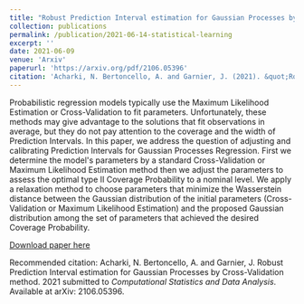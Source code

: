 ```yaml
---
title: "Robust Prediction Interval estimation for Gaussian Processes by Cross-Validation method"
collection: publications
permalink: /publication/2021-06-14-statistical-learning
excerpt: ''
date: 2021-06-09
venue: 'Arxiv'
paperurl: 'https://arxiv.org/pdf/2106.05396'
citation: 'Acharki, N. Bertoncello, A. and Garnier, J. (2021). &quot;Robust Prediction Interval estimation for Gaussian Processes by Cross-Validation method.&quot;  <i>submitted to Computational Statistics and Data Analysis</i>. <i> Available at arXiv: 2106.05396.</i>'
---
```


Probabilistic regression models typically use the Maximum Likelihood Estimation or Cross-Validation to fit parameters. Unfortunately, these methods may give advantage to the solutions that fit observations in average, but they do not pay attention to the coverage and the width of Prediction Intervals. In this paper, we address the question of adjusting and calibrating Prediction Intervals for Gaussian Processes Regression. First we determine the model's parameters by a standard Cross-Validation or Maximum Likelihood Estimation method then we adjust the parameters to assess the optimal type II Coverage Probability to a nominal level. We apply a relaxation method to choose parameters that minimize the Wasserstein distance between the Gaussian distribution of the initial parameters (Cross-Validation or Maximum Likelihood Estimation) and the proposed Gaussian distribution among the set of parameters that achieved the desired Coverage Probability. 

[Download paper here](https://arxiv.org/pdf/2106.05396)

Recommended citation: Acharki, N. Bertoncello, A. and Garnier, J. Robust Prediction Interval estimation for Gaussian Processes by Cross-Validation method. 2021 submitted to *Computational Statistics and Data Analysis*. Available at arXiv: 2106.05396.
